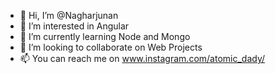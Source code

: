 - 👋 Hi, I’m @Nagharjunan
- 👀 I’m interested in Angular
- 🌱 I’m currently learning Node and Mongo
- 💞️ I’m looking to collaborate on Web Projects
- 📫 You can reach me on www.instagram.com/atomic_dady/

<!---
Nagharjunan/Nagharjunan is a ✨ special ✨ repository because its `README.md` (this file) appears on your GitHub profile.
You can click the Preview link to take a look at your changes.
--->
